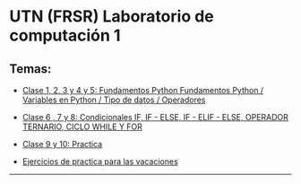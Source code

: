 # UTN (FRSR) Laboratorio de computación 1

## Temas:

- [Clase 1, 2, 3 y 4 y 5: Fundamentos Python Fundamentos Python / Variables en Python / Tipo de datos / Operadores](https://github.com/eugenia1984/UTN-FRSR-Programacion/tree/main/01_year/01_semester/laboratorio1/clase01_02_03_04_05)

- [Clase 6 , 7 y 8: Condicionales IF, IF - ELSE, IF - ELIF - ELSE, OPERADOR TERNARIO, CICLO WHILE Y FOR](https://github.com/eugenia1984/UTN-FRSR-Programacion/tree/main/01_year/01_semester/laboratorio1/clase06_07_08)


- [Clase 9 y 10: Practica](https://github.com/eugenia1984/UTN-FRSR-Programacion/tree/main/01_year/01_semester/laboratorio1/clase09_10)


- [Ejercicios de practica para las vacaciones](https://github.com/eugenia1984/UTN-FRSR-Programacion/tree/main/01_year/01_semester/laboratorio1/practica)


---
